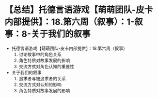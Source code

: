 # 【总结】托德言语游戏【萌萌团队-皮卡内部提供】：18.第六周（叙事）：1-叙事：8-关于我们的叙事

-   托德言语游戏【萌萌团队-皮卡内部提供】：18.第六周（叙事）
    1.  讨论故事中的角色关系
    2.  角色特质对故事发展的影响
    3.  交流方式对角色认知的重要性
-   关于我们的叙事
    1.  追求者与被追求者的关系
    2.  交流方式对认知的影响
    3.  角色特质对故事发展的影响
